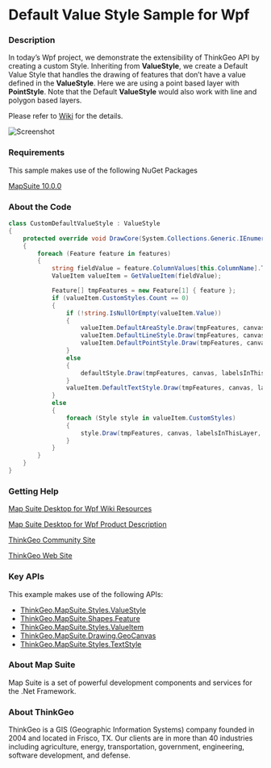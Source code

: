 # Default Value Style Sample for Wpf

### Description

In today’s Wpf project, we demonstrate the extensibility of ThinkGeo API by creating a custom Style. Inheriting from **ValueStyle**, we create a Default Value Style that handles the drawing of features that don’t have a value defined in the **ValueStyle**. Here we are using a point based layer with **PointStyle**. Note that the Default **ValueStyle** would also work with line and polygon based layers.

Please refer to [Wiki](http://wiki.thinkgeo.com/wiki/map_suite_desktop_for_wpf) for the details.

![Screenshot](https://gitlab.com/thinkgeo/public/thinkgeo-desktop-maps/-/raw/support/v10/samples/wpf/DefaultValueStyleSample/Screenshot.gif)

### Requirements

This sample makes use of the following NuGet Packages

[MapSuite 10.0.0](https://www.nuget.org/packages?q=ThinkGeo)

### About the Code
```csharp
class CustomDefaultValueStyle : ValueStyle
{
    protected override void DrawCore(System.Collections.Generic.IEnumerable<Feature> features, GeoCanvas canvas, System.Collections.ObjectModel.Collection<SimpleCandidate> labelsInThisLayer, System.Collections.ObjectModel.Collection<SimpleCandidate> labelsInAllLayers)
    {
        foreach (Feature feature in features)
        {
            string fieldValue = feature.ColumnValues[this.ColumnName].Trim();
            ValueItem valueItem = GetValueItem(fieldValue);

            Feature[] tmpFeatures = new Feature[1] { feature };
            if (valueItem.CustomStyles.Count == 0)
            {
                if (!string.IsNullOrEmpty(valueItem.Value))
                {
                    valueItem.DefaultAreaStyle.Draw(tmpFeatures, canvas, labelsInThisLayer, labelsInAllLayers);
                    valueItem.DefaultLineStyle.Draw(tmpFeatures, canvas, labelsInThisLayer, labelsInAllLayers);
                    valueItem.DefaultPointStyle.Draw(tmpFeatures, canvas, labelsInThisLayer, labelsInAllLayers);
                }
                else
                {
                    defaultStyle.Draw(tmpFeatures, canvas, labelsInThisLayer, labelsInAllLayers);
                }
                valueItem.DefaultTextStyle.Draw(tmpFeatures, canvas, labelsInThisLayer, labelsInAllLayers);
            }
            else
            {
                foreach (Style style in valueItem.CustomStyles)
                {
                    style.Draw(tmpFeatures, canvas, labelsInThisLayer, labelsInAllLayers);
                }
            }
        }
    }
}
```
### Getting Help

[Map Suite Desktop for Wpf Wiki Resources](http://wiki.thinkgeo.com/wiki/map_suite_desktop_for_wpf)

[Map Suite Desktop for Wpf Product Description](https://thinkgeo.com/ui-controls#desktop-platforms)

[ThinkGeo Community Site](http://community.thinkgeo.com/)

[ThinkGeo Web Site](http://www.thinkgeo.com)

### Key APIs
This example makes use of the following APIs:

- [ThinkGeo.MapSuite.Styles.ValueStyle](http://wiki.thinkgeo.com/wiki/api/thinkgeo.mapsuite.styles.valuestyle)
- [ThinkGeo.MapSuite.Shapes.Feature](http://wiki.thinkgeo.com/wiki/api/thinkgeo.mapsuite.shapes.feature)
- [ThinkGeo.MapSuite.Styles.ValueItem](http://wiki.thinkgeo.com/wiki/api/thinkgeo.mapsuite.styles.valueitem)
- [ThinkGeo.MapSuite.Drawing.GeoCanvas](http://wiki.thinkgeo.com/wiki/api/thinkgeo.mapsuite.drawing.geocanvas)
- [ThinkGeo.MapSuite.Styles.TextStyle](http://wiki.thinkgeo.com/wiki/api/thinkgeo.mapsuite.styles.textstyle)

### About Map Suite
Map Suite is a set of powerful development components and services for the .Net Framework.

### About ThinkGeo
ThinkGeo is a GIS (Geographic Information Systems) company founded in 2004 and located in Frisco, TX. Our clients are in more than 40 industries including agriculture, energy, transportation, government, engineering, software development, and defense.
